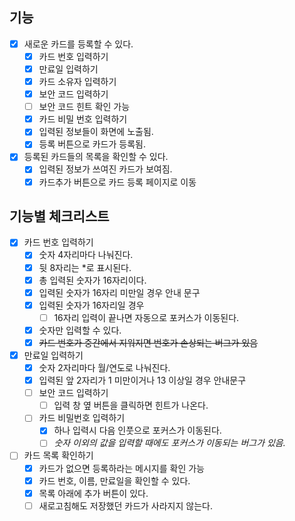 ## 기능

- [x] 새로운 카드를 등록할 수 있다.
  - [x] 카드 번호 입력하기
  - [x] 만료일 입력하기
  - [x] 카드 소유자 입력하기
  - [x] 보안 코드 입력하기
  - [ ] 보안 코드 힌트 확인 가능
  - [x] 카드 비밀 번호 입력하기
  - [x] 입력된 정보들이 화면에 노출됨.
  - [x] 등록 버튼으로 카드가 등록됨.
- [x] 등록된 카드들의 목록을 확인할 수 있다.
  - [x] 입력된 정보가 쓰여진 카드가 보여짐.
  - [x] 카드추가 버튼으로 카드 등록 페이지로 이동

## 기능별 체크리스트

- [x] 카드 번호 입력하기
  - [x] 숫자 4자리마다 나눠진다.
  - [x] 뒷 8자리는 \*로 표시된다.
  - [x] 총 입력된 숫자가 16자리이다.
  - [x] 입력된 숫자가 16자리 미만일 경우 안내 문구
  - [x] 입력된 숫자가 16자리일 경우
    - [ ] 16자리 입력이 끝나면 자동으로 포커스가 이동된다.
  - [x] 숫자만 입력할 수 있다.
  - [x] ~~카드 번호가 중간에서 지워지면 번호가 손상되는 버그가 있음~~
- [x] 만료일 입력하기
  - [x] 숫자 2자리마다 월/연도로 나눠진다.
  - [x] 입력된 앞 2자리가 1 미만이거나 13 이상일 경우 안내문구
  - [ ] 보안 코드 입력하기
    - [ ] 입력 창 옆 버튼을 클릭하면 힌트가 나온다.
  - [ ] 카드 비밀번호 입력하기
    - [x] 하나 입력시 다음 인풋으로 포커스가 이동된다.
    - [ ] _숫자 이외의 값을 입력할 때에도 포커스가 이동되는 버그가 있음._
- [ ] 카드 목록 확인하기
  - [x] 카드가 없으면 등록하라는 메시지를 확인 가능
  - [x] 카드 번호, 이름, 만료일을 확인할 수 있다.
  - [x] 목록 아래에 추가 버튼이 있다.
  - [ ] 새로고침해도 저장했던 카드가 사라지지 않는다.
